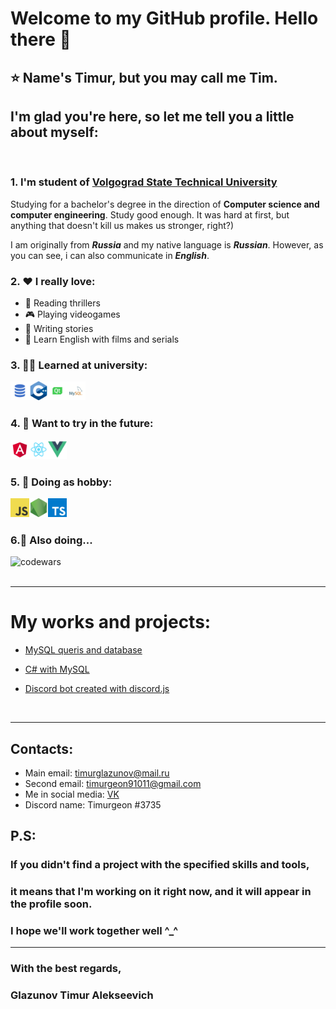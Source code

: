 # Welcome to my GitHub profile. Hello there 👋
## ⭐ Name's Timur, but you may call me Tim. 
## I'm glad you're here, so let me tell you a little about myself:

<br/>

### 1. I'm student of [Volgograd State Technical University](https://www.vstu.ru/eng/)

Studying for a bachelor's degree in the direction of **Computer science and computer engineering**.
Study good enough. It was hard at first, but anything that doesn't kill us makes us stronger, right?) 

I am originally from ***Russia*** and my native language is ***Russian***. However, as you can see, i can also communicate in ***English***. 

<ber/>

### 2. ♥️ I really love: 
* 📖 Reading thrillers 
* 🎮 Playing videogames 
* 📝 Writing stories 
* 🎦 Learn English with films and serials 

### 3. 👨‍🎓 Learned at university: 

<img align="left" alt="SQL" width="30px" src="https://raw.githubusercontent.com/github/explore/80688e429a7d4ef2fca1e82350fe8e3517d3494d/topics/sql/sql.png"/> 

<img align="left" alt="Cpp" width="30px" src="https://raw.githubusercontent.com/github/explore/80688e429a7d4ef2fca1e82350fe8e3517d3494d/topics/cpp/cpp.png"/> 

<img align="left" alt="Qt" width="30px" src="https://raw.githubusercontent.com/github/explore/80688e429a7d4ef2fca1e82350fe8e3517d3494d/topics/qt/qt.png"/> 

<img align="left" alt="MySQL" width="30px" src="https://raw.githubusercontent.com/github/explore/80688e429a7d4ef2fca1e82350fe8e3517d3494d/topics/mysql/mysql.png"/> 

<br />
<br />

### 4. 🤔 Want to try in the future:  
<img align="left" alt="Angular" width="30px" src="https://raw.githubusercontent.com/github/explore/80688e429a7d4ef2fca1e82350fe8e3517d3494d/topics/angular/angular.png"/> 
<img align="left" alt="React" width="30px" src="https://raw.githubusercontent.com/github/explore/80688e429a7d4ef2fca1e82350fe8e3517d3494d/topics/react/react.png"/> 
<img align="left" alt="Vue" width="30px" src="https://raw.githubusercontent.com/github/explore/80688e429a7d4ef2fca1e82350fe8e3517d3494d/topics/vue/vue.png"/> 




<br />
<br />

### 5. 💭 Doing as hobby: 
<img align="left" alt="JS" width="30px" src="https://raw.githubusercontent.com/github/explore/80688e429a7d4ef2fca1e82350fe8e3517d3494d/topics/javascript/javascript.png"/> 
<img align="left" alt="NodeJS" width="30px" src="https://raw.githubusercontent.com/github/explore/80688e429a7d4ef2fca1e82350fe8e3517d3494d/topics/nodejs/nodejs.png"/> 
<img align="left" alt="TS" width="30px" src="https://raw.githubusercontent.com/github/explore/80688e429a7d4ef2fca1e82350fe8e3517d3494d/topics/typescript/typescript.png"/> 

<br />
<br />

### 6.🔪 Also doing...
<img align="left" alt = "codewars" src="https://www.codewars.com/users/Timurgeon/badges/large">
<br />
<br />

___
# My works and projects: 
* [MySQL queris and database](https://tamerlan91011.github.io/MySQL-sripts/)

* [C# with MySQL](https://github.com/Tamerlan91011/DBLiteConnection)

* [Discord bot created with discord.js](https://github.com/Tamerlan91011/Discord_BOT)
<br />

___

## Contacts:
* Main email: timurglazunov@mail.ru
* Second email: timurgeon91011@gmail.com
* Me in social media: [VK](https://vk.com/timurgeon)
* Discord name: Timurgeon #3735

## P.S:
### If you didn't find a project with the specified skills and tools, 
### it means that I'm working on it right now, and it will appear in the profile soon.

### I hope we'll work together well ^_^
---
### With the best regards,
### Glazunov Timur Alekseevich 
